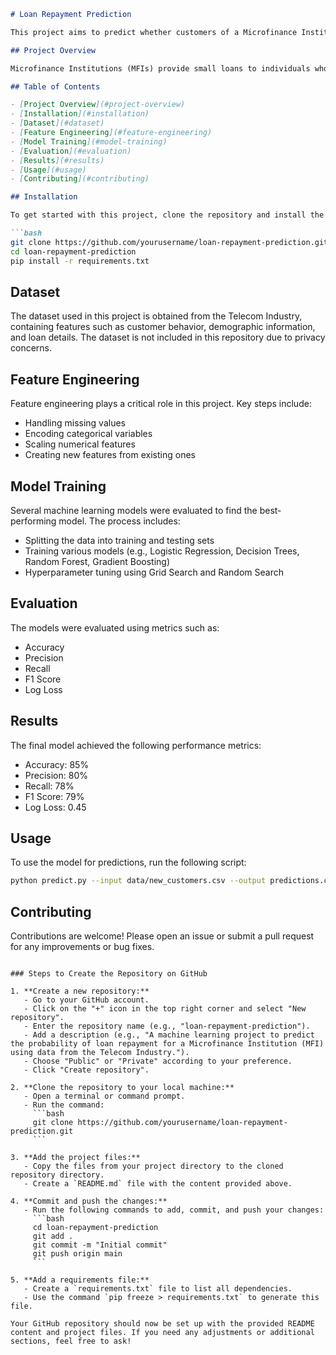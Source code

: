 

```markdown
# Loan Repayment Prediction

This project aims to predict whether customers of a Microfinance Institution (MFI) will repay their loans within 5 days. The prediction model uses data provided by a Telecom Industry, focusing on customer behavior and other relevant features.

## Project Overview

Microfinance Institutions (MFIs) provide small loans to individuals who do not have access to traditional banking services. Predicting loan repayment behavior is crucial for MFIs to manage risk and ensure financial sustainability. By leveraging data science and machine learning techniques, this project aims to build a robust model to predict loan repayment probabilities.

## Table of Contents

- [Project Overview](#project-overview)
- [Installation](#installation)
- [Dataset](#dataset)
- [Feature Engineering](#feature-engineering)
- [Model Training](#model-training)
- [Evaluation](#evaluation)
- [Results](#results)
- [Usage](#usage)
- [Contributing](#contributing)

## Installation

To get started with this project, clone the repository and install the required dependencies:

```bash
git clone https://github.com/yourusername/loan-repayment-prediction.git
cd loan-repayment-prediction
pip install -r requirements.txt
```

## Dataset

The dataset used in this project is obtained from the Telecom Industry, containing features such as customer behavior, demographic information, and loan details. The dataset is not included in this repository due to privacy concerns.

## Feature Engineering

Feature engineering plays a critical role in this project. Key steps include:

- Handling missing values
- Encoding categorical variables
- Scaling numerical features
- Creating new features from existing ones

## Model Training

Several machine learning models were evaluated to find the best-performing model. The process includes:

- Splitting the data into training and testing sets
- Training various models (e.g., Logistic Regression, Decision Trees, Random Forest, Gradient Boosting)
- Hyperparameter tuning using Grid Search and Random Search

## Evaluation

The models were evaluated using metrics such as:

- Accuracy
- Precision
- Recall
- F1 Score
- Log Loss

## Results

The final model achieved the following performance metrics:

- Accuracy: 85%
- Precision: 80%
- Recall: 78%
- F1 Score: 79%
- Log Loss: 0.45

## Usage

To use the model for predictions, run the following script:

```bash
python predict.py --input data/new_customers.csv --output predictions.csv
```

## Contributing

Contributions are welcome! Please open an issue or submit a pull request for any improvements or bug fixes.
```

### Steps to Create the Repository on GitHub

1. **Create a new repository:**
   - Go to your GitHub account.
   - Click on the "+" icon in the top right corner and select "New repository".
   - Enter the repository name (e.g., "loan-repayment-prediction").
   - Add a description (e.g., "A machine learning project to predict the probability of loan repayment for a Microfinance Institution (MFI) using data from the Telecom Industry.").
   - Choose "Public" or "Private" according to your preference.
   - Click "Create repository".

2. **Clone the repository to your local machine:**
   - Open a terminal or command prompt.
   - Run the command:
     ```bash
     git clone https://github.com/yourusername/loan-repayment-prediction.git
     ```

3. **Add the project files:**
   - Copy the files from your project directory to the cloned repository directory.
   - Create a `README.md` file with the content provided above.

4. **Commit and push the changes:**
   - Run the following commands to add, commit, and push your changes:
     ```bash
     cd loan-repayment-prediction
     git add .
     git commit -m "Initial commit"
     git push origin main
     ```

5. **Add a requirements file:**
   - Create a `requirements.txt` file to list all dependencies.
   - Use the command `pip freeze > requirements.txt` to generate this file.

Your GitHub repository should now be set up with the provided README content and project files. If you need any adjustments or additional sections, feel free to ask!
